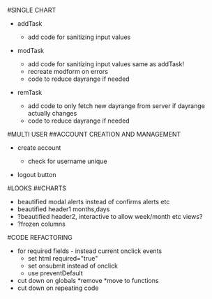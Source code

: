 #SINGLE CHART
* addTask
    * add code for sanitizing input values

* modTask

    * add code for sanitizing input values same as addTask!
    * recreate modform on errors
    * code to reduce dayrange if needed

* remTask
    * add code to only fetch new dayrange from server if dayrange actually changes
    * code to reduce dayrange if needed

#MULTI USER
##ACCOUNT CREATION AND MANAGEMENT
* create account 
    * check for username unique  

* logout button

#LOOKS
##CHARTS
* beautified modal alerts instead of confirms alerts etc
* beautified header1 months,days
* ?beautified header2, interactive to allow week/month etc views?
* ?frozen columns

#CODE REFACTORING

* for required fields - instead current onclick events
    * set html required="true"
    * set onsubmit instead of onclick
    * use preventDefault
* cut down on globals
    *remove
    *move to functions
* cut down on repeating code


